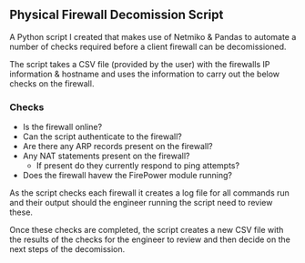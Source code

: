 ## Physical Firewall Decomission Script

A Python script I created that makes use of Netmiko & Pandas to automate a number of checks required before a client firewall can be decomissioned.

The script takes a CSV file (provided by the user) with the firewalls IP information & hostname and uses the information to carry out the below checks on the firewall.

### Checks

- Is the firewall online?
- Can the script authenticate to the firewall?
- Are there any ARP records present on the firewall?
- Any NAT statements present on the firewall?
    - If present do they currently respond to ping attempts?
- Does the firewall havew the FirePower module running?

As the script checks each firewall it creates a log file for all commands run and their output should the engineer running the script need to review these.

Once these checks are completed, the script creates a new CSV file with the results of the checks for the engineer to review and then decide on the next steps of the decomission.
